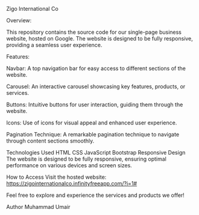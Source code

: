 Zigo International Co

Overview:

This repository contains the source code for our single-page business website, hosted on Google. The website is designed to be fully responsive, providing a seamless user experience.

Features:

Navbar: A top navigation bar for easy access to different sections of the website.

Carousel: An interactive carousel showcasing key features, products, or services.

Buttons: Intuitive buttons for user interaction, guiding them through the website.

Icons: Use of icons for visual appeal and enhanced user experience.

Pagination Technique: A remarkable pagination technique to navigate through content sections smoothly.

Technologies Used
HTML
CSS
JavaScript
Bootstrap
Responsive Design
The website is designed to be fully responsive, ensuring optimal performance on various devices and screen sizes.

How to Access
Visit the hosted website: https://zigointernationalco.infinityfreeapp.com/?i=1#

Feel free to explore and experience the services and products we offer!


Author
Muhammad Umair
